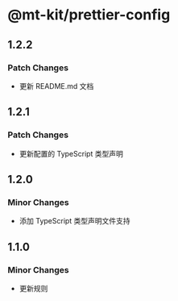 # @mt-kit/prettier-config

## 1.2.2

### Patch Changes

- 更新 README.md 文档

## 1.2.1

### Patch Changes

- 更新配置的 TypeScript 类型声明

## 1.2.0

### Minor Changes

- 添加 TypeScript 类型声明文件支持

## 1.1.0

### Minor Changes

- 更新规则
